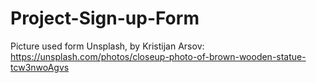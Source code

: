 # Project-Sign-up-Form

Picture used form Unsplash, by Kristijan Arsov:
https://unsplash.com/photos/closeup-photo-of-brown-wooden-statue-tcw3nwoAgvs

